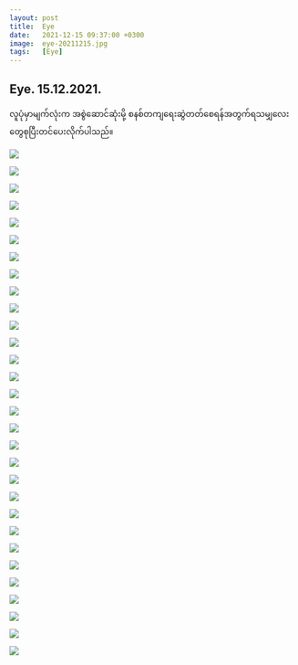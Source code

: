 ```yaml
---
layout: post
title:  Eye
date:   2021-12-15 09:37:00 +0300
image:  eye-20211215.jpg
tags:   [Eye]
---
```

## Eye. 15.12.2021.
လူပုံမှာမျက်လုံးက အစွဲ​ဆောင်ဆုံးမို့ စနစ်တကျ​ရေးဆွဲတတ်​စေရန်အတွက်ရသမျှ​လေး​တွေစုပြီးတင်​ပေးလိုက်ပါသည်။

![]({{site.baseurl}}/img/eye-20211215/01.jpg)

![]({{site.baseurl}}/img/eye-20211215/02.jpg)

![]({{site.baseurl}}/img/eye-20211215/03.jpg)

![]({{site.baseurl}}/img/eye-20211215/04.jpg)

![]({{site.baseurl}}/img/eye-20211215/05.jpg)

![]({{site.baseurl}}/img/eye-20211215/06.jpg)

![]({{site.baseurl}}/img/eye-20211215/07.jpg)

![]({{site.baseurl}}/img/eye-20211215/08.jpg)

![]({{site.baseurl}}/img/eye-20211215/09_.jpg)

![]({{site.baseurl}}/img/eye-20211215/09.jpg)

![]({{site.baseurl}}/img/eye-20211215/10.jpg)

![]({{site.baseurl}}/img/eye-20211215/11.jpg)

![]({{site.baseurl}}/img/eye-20211215/12.jpg)

![]({{site.baseurl}}/img/eye-20211215/13.jpg)

![]({{site.baseurl}}/img/eye-20211215/14.jpg)

![]({{site.baseurl}}/img/eye-20211215/15.jpg)

![]({{site.baseurl}}/img/eye-20211215/16.jpg)

![]({{site.baseurl}}/img/eye-20211215/17.jpg)

![]({{site.baseurl}}/img/eye-20211215/18.jpg)

![]({{site.baseurl}}/img/eye-20211215/19.jpg)

![]({{site.baseurl}}/img/eye-20211215/20.jpg)

![]({{site.baseurl}}/img/eye-20211215/21.jpg)

![]({{site.baseurl}}/img/eye-20211215/22.jpg)

![]({{site.baseurl}}/img/eye-20211215/23.jpg)

![]({{site.baseurl}}/img/eye-20211215/24.jpg)

![]({{site.baseurl}}/img/eye-20211215/25.jpg)

![]({{site.baseurl}}/img/eye-20211215/26.jpg)

![]({{site.baseurl}}/img/eye-20211215/27.jpg)

![]({{site.baseurl}}/img/eye-20211215/28.jpg)

![]({{site.baseurl}}/img/eye-20211215/29.jpg)